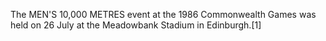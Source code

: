 The MEN'S 10,000 METRES event at the 1986 Commonwealth Games was held on 26 July at the Meadowbank Stadium in Edinburgh.[1]
